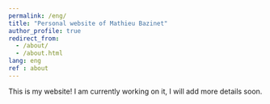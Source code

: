 ```yaml
---
permalink: /eng/
title: "Personal website of Mathieu Bazinet"
author_profile: true
redirect_from: 
  - /about/
  - /about.html
lang: eng
ref : about
---
```


This is my website! I am currently working on it, I will add more details soon.